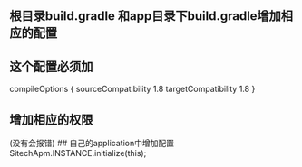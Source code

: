 


## 根目录build.gradle 和app目录下build.gradle增加相应的配置
## 这个配置必须加
 compileOptions {
           sourceCompatibility 1.8
           targetCompatibility 1.8
       }
## 增加相应的权限
 <uses-permission android:name="android.permission.READ_EXTERNAL_STORAGE" />
    <uses-permission android:name="android.permission.WRITE_EXTERNAL_STORAGE" />
    <uses-permission android:name="android.permission.ACCESS_FINE_LOCATION" />
    <uses-permission android:name="android.permission.ACCESS_COARSE_LOCATION" />
    <uses-permission android:name="android.permission.INTERNET" /> <!-- 获取ip -->
    <uses-permission android:name="android.permission.ACCESS_WIFI_STATE" />
    <uses-permission android:name="android.permission.CHANGE_WIFI_STATE" />
    <uses-permission android:name="android.permission.WAKE_LOCK" />
  <uses-permission android:name="android.permission.ACCESS_NETWORK_STATE"/>(没有会报错)
## 自己的application中增加配置  SitechApm.INSTANCE.initialize(this);

